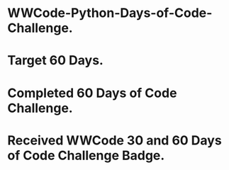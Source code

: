 # WWCode-Python-Days-of-Code-Challenge.

# Target 60 Days.
# Completed 60 Days of Code Challenge.
# Received WWCode 30 and 60 Days of Code Challenge Badge.

